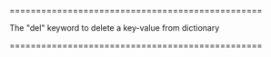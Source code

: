

================================================

The "del" keyword to delete a key-value from dictionary

================================================